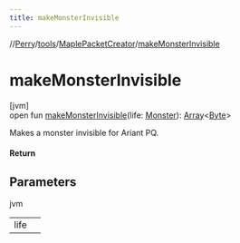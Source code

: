 ```yaml
---
title: makeMonsterInvisible
---
```

//[Perry](../../../index.html)/[tools](../index.html)/[MaplePacketCreator](index.html)/[makeMonsterInvisible](make-monster-invisible.html)



# makeMonsterInvisible



[jvm]\
open fun [makeMonsterInvisible](make-monster-invisible.html)(life: [Monster](../../server.life/-monster/index.html)): [Array](https://kotlinlang.org/api/latest/jvm/stdlib/kotlin/-array/index.html)<[Byte](https://kotlinlang.org/api/latest/jvm/stdlib/kotlin/-byte/index.html)>



Makes a monster invisible for Ariant PQ.



#### Return



## Parameters


jvm

| | |
|---|---|
| life |  |




